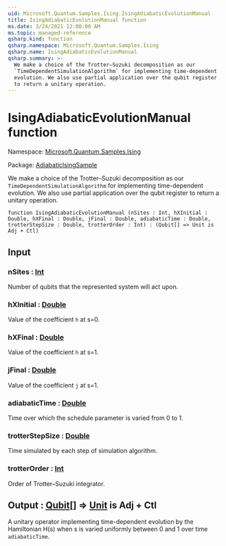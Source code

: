 ```yaml
---
uid: Microsoft.Quantum.Samples.Ising.IsingAdiabaticEvolutionManual
title: IsingAdiabaticEvolutionManual function
ms.date: 3/24/2021 12:00:00 AM
ms.topic: managed-reference
qsharp.kind: function
qsharp.namespace: Microsoft.Quantum.Samples.Ising
qsharp.name: IsingAdiabaticEvolutionManual
qsharp.summary: >-
  We make a choice of the Trotter–Suzuki decomposition as our
  `TimeDependentSimulationAlgorithm` for implementing time-dependent
  evolution. We also use partial application over the qubit register
  to return a unitary operation.
---
```


# IsingAdiabaticEvolutionManual function

Namespace: [Microsoft.Quantum.Samples.Ising](xref:Microsoft.Quantum.Samples.Ising)

Package: [AdiabaticIsingSample](https://nuget.org/packages/AdiabaticIsingSample)


We make a choice of the Trotter–Suzuki decomposition as our`TimeDependentSimulationAlgorithm` for implementing time-dependentevolution. We also use partial application over the qubit registerto return a unitary operation.

```qsharp
function IsingAdiabaticEvolutionManual (nSites : Int, hXInitial : Double, hXFinal : Double, jFinal : Double, adiabaticTime : Double, trotterStepSize : Double, trotterOrder : Int) : (Qubit[] => Unit is Adj + Ctl)
```


## Input

### nSites : [Int](xref:microsoft.quantum.lang-ref.int)

Number of qubits that the represented system will act upon.


### hXInitial : [Double](xref:microsoft.quantum.lang-ref.double)

Value of the coefficient `h` at s=0.


### hXFinal : [Double](xref:microsoft.quantum.lang-ref.double)

Value of the coefficient `h` at s=1.


### jFinal : [Double](xref:microsoft.quantum.lang-ref.double)

Value of the coefficient `j` at s=1.


### adiabaticTime : [Double](xref:microsoft.quantum.lang-ref.double)

Time over which the schedule parameter is varied from 0 to 1.


### trotterStepSize : [Double](xref:microsoft.quantum.lang-ref.double)

Time simulated by each step of simulation algorithm.


### trotterOrder : [Int](xref:microsoft.quantum.lang-ref.int)

Order of Trotter–Suzuki integrator.



## Output : [Qubit](xref:microsoft.quantum.lang-ref.qubit)[] => [Unit](xref:microsoft.quantum.lang-ref.unit)  is Adj + Ctl

A unitary operator implementing time-dependent evolution by theHamiltonian H(s) when s is varied uniformly between 0 and 1 over time`adiabaticTime`.